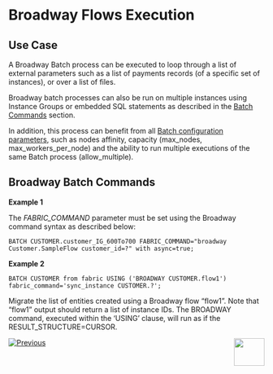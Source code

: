 # Broadway Flows Execution


## Use Case

A Broadway Batch process can be executed to loop through a list of external parameters such as a list of payments records (of a specific set of instances), or over a list of files. 

Broadway batch processes can also be run on multiple instances using Instance Groups or embedded SQL statements as described in the [Batch Commands](/articles/20_jobs_and_batch_services/12_batch_sync_commands.md) section.

In addition, this process can benefit from all [Batch configuration parameters](/articles/20_jobs_and_batch_services/12_batch_sync_commands.md), such as nodes affinity, capacity (max_nodes, max_workers_per_node) and the ability to run multiple executions of the same Batch process (allow_multiple).

## Broadway Batch Commands
**Example 1**

The *FABRIC_COMMAND* parameter must be set using the Broadway command syntax as described below:

```BATCH CUSTOMER.customer_IG_600To700 FABRIC_COMMAND="broadway Customer.SampleFlow customer_id=?" with async=true;```

**Example 2**

```BATCH CUSTOMER from fabric USING ('BROADWAY CUSTOMER.flow1') fabric_command='sync_instance CUSTOMER.?';```

Migrate the list of entities created using a Broadway flow “flow1”. Note that “flow1” output should return a list of instance IDs. The BROADWAY command, executed within the ‘USING’ clause, will run as if the RESULT_STRUCTURE=CURSOR.




[![Previous](/articles/images/Previous.png)](/articles/20_jobs_and_batch_services/14_instances_groups.md)[<img align="right" width="60" height="54" src="/articles/images/Next.png">](/articles/20_jobs_and_batch_services/16_batch_CDC_commands.md)



